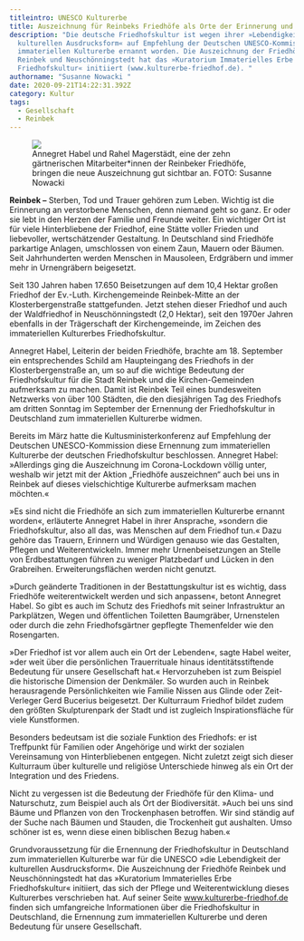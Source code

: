 ```yaml
---
titleintro: UNESCO Kulturerbe
title: Auszeichnung für Reinbeks Friedhöfe als Orte der Erinnerung und Kultur
description: "Die deutsche Friedhofskultur ist wegen ihrer »Lebendigkeit der
  kulturellen Ausdrucksform« auf Empfehlung der Deutschen UNESCO-Kommission zum
  immateriellen Kulturerbe ernannt worden. Die Auszeichnung der Friedhöfe
  Reinbek und Neuschönningstedt hat das »Kuratorium Immaterielles Erbe
  Friedhofskultur« initiiert (www.kulturerbe-friedhof.de). "
authorname: "Susanne Nowacki "
date: 2020-09-21T14:22:31.392Z
category: Kultur
tags:
  - Gesellschaft
  - Reinbek
---
```

<figure>
  <img src="/static/media/2020-friedhof-Magerstädt-Habel.jpg">
  <figcaption>
Annegret Habel und Rahel Magerstädt, eine der zehn gärtnerischen Mitarbeiter*innen der Reinbeker Friedhöfe, bringen die neue Auszeichnung gut sichtbar an. FOTO: Susanne Nowacki  
   
  </figcaption>
</figure>

**Reinbek –** Sterben, Tod und Trauer gehören zum Leben. Wichtig ist die Erinnerung an verstorbene Menschen, denn niemand geht so ganz. Er oder sie lebt in den Herzen der Familie und Freunde weiter. Ein wichtiger Ort ist für viele Hinterbliebene der Friedhof, eine Stätte voller Frieden und liebevoller, wertschätzender Gestaltung. In Deutschland sind Friedhöfe parkartige Anlagen, umschlossen von einem Zaun, Mauern oder Bäumen. Seit Jahrhunderten werden Menschen in Mausoleen, Erdgräbern und immer mehr in Urnengräbern beigesetzt.

Seit 130 Jahren haben 17.650 Beisetzungen auf dem 10,4 Hektar großen Friedhof der Ev.-Luth. Kirchengemeinde Reinbek-Mitte an der Klosterbergenstraße stattgefunden. Jetzt stehen dieser Friedhof und auch der Waldfriedhof in Neuschönningstedt (2,0 Hektar), seit den 1970er Jahren ebenfalls in der Trägerschaft der Kirchengemeinde, im Zeichen des immateriellen Kulturerbes Friedhofskultur.

Annegret Habel, Leiterin der beiden Friedhöfe, brachte am 18. September ein entsprechendes Schild am Haupteingang des Friedhofs in der Klosterbergenstraße an, um so auf die wichtige Bedeutung der Friedhofskultur für die Stadt Reinbek und die Kirchen-Gemeinden aufmerksam zu machen. Damit ist Reinbek Teil eines bundesweiten Netzwerks von über 100 Städten, die den diesjährigen Tag des Friedhofs am dritten Sonntag im September der Ernennung der Friedhofskultur in Deutschland zum immateriellen Kulturerbe widmen.

Bereits im März hatte die Kultusministerkonferenz auf Empfehlung der Deutschen UNESCO-Kommission diese Ernennung zum immateriellen Kulturerbe der deutschen Friedhofskultur beschlossen. Annegret Habel: »Allerdings ging die Auszeichnung im Corona-Lockdown völlig unter, weshalb wir jetzt mit der Aktion „Friedhöfe auszeichnen“ auch bei uns in Reinbek auf dieses vielschichtige Kulturerbe aufmerksam machen möchten.«

»Es sind nicht die Friedhöfe an sich zum immateriellen Kulturerbe ernannt worden«, erläuterte Annegret Habel in ihrer Ansprache, »sondern die Friedhofskultur, also all das, was Menschen auf dem Friedhof tun.« Dazu gehöre das Trauern, Erinnern und Würdigen genauso wie das Gestalten, Pflegen und Weiterentwickeln. Immer mehr Urnenbeisetzungen an Stelle von Erdbestattungen führen zu weniger Platzbedarf und Lücken in den Grabreihen. Erweiterungsflächen werden nicht genutzt.

»Durch geänderte Traditionen in der Bestattungskultur ist es wichtig, dass Friedhöfe weiterentwickelt werden und sich anpassen«, betont Annegret Habel. So gibt es auch im Schutz des Friedhofs mit seiner Infrastruktur an Parkplätzen, Wegen und öffentlichen Toiletten Baumgräber, Urnenstelen oder durch die zehn Friedhofsgärtner gepflegte Themenfelder wie den Rosengarten.

»Der Friedhof ist vor allem auch ein Ort der Lebenden«, sagte Habel weiter, »der weit über die persönlichen Trauerrituale hinaus identitätsstiftende Bedeutung für unsere Gesellschaft hat.« Hervorzuheben ist zum Beispiel die historische Dimension der Denkmäler. So wurden auch in Reinbek herausragende Persönlichkeiten wie Familie Nissen aus Glinde oder Zeit-Verleger Gerd Bucerius beigesetzt. Der Kulturraum Friedhof bildet zudem den größten Skulpturenpark der Stadt und ist zugleich Inspirationsfläche für viele Kunstformen.

Besonders bedeutsam ist die soziale Funktion des Friedhofs: er ist Treffpunkt für Familien oder Angehörige und wirkt der sozialen Vereinsamung von Hinterbliebenen entgegen. Nicht zuletzt zeigt sich dieser Kulturraum über kulturelle und religiöse Unterschiede hinweg als ein Ort der Integration und des Friedens.

Nicht zu vergessen ist die Bedeutung der Friedhöfe für den Klima- und Naturschutz, zum Beispiel auch als Ort der Biodiversität. »Auch bei uns sind Bäume und Pflanzen von den Trockenphasen betroffen. Wir sind ständig auf der Suche nach Bäumen und Stauden, die Trockenheit gut aushalten. Umso schöner ist es, wenn diese einen biblischen Bezug haben.«

Grundvoraussetzung für die Ernennung der Friedhofskultur in Deutschland zum immateriellen Kulturerbe war für die UNESCO »die Lebendigkeit der kulturellen Ausdrucksform«. Die Auszeichnung der Friedhöfe Reinbek und Neuschönningstedt hat das »Kuratorium Immaterielles Erbe Friedhofskultur« initiiert, das sich der Pflege und Weiterentwicklung dieses Kulturerbes verschrieben hat. Auf seiner Seite www.kulturerbe-friedhof.de finden sich umfangreiche Informationen über die Friedhofskultur in Deutschland, die Ernennung zum immateriellen Kulturerbe und deren Bedeutung für unsere Gesellschaft.